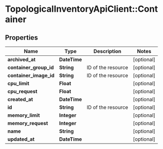 # TopologicalInventoryApiClient::Container

## Properties
Name | Type | Description | Notes
------------ | ------------- | ------------- | -------------
**archived_at** | **DateTime** |  | [optional] 
**container_group_id** | **String** | ID of the resource | [optional] 
**container_image_id** | **String** | ID of the resource | [optional] 
**cpu_limit** | **Float** |  | [optional] 
**cpu_request** | **Float** |  | [optional] 
**created_at** | **DateTime** |  | [optional] 
**id** | **String** | ID of the resource | [optional] 
**memory_limit** | **Integer** |  | [optional] 
**memory_request** | **Integer** |  | [optional] 
**name** | **String** |  | [optional] 
**updated_at** | **DateTime** |  | [optional] 



